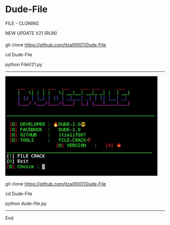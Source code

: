 # Dude-File
FILE - CLONING 

NEW UPDATE V21 (RUN)
####

git clone https://github.com/itzalif007/Dude-File


cd Dude-File


python FileV21.py

___________________________________________
![20200808_160757](https://github.com/itzalif007/itzalif007/blob/55b884d7353cb21c9a4485f8c62f4645a2606a97/Screenshot_2023_0518_014102.jpg)




git clone https://github.com/itzalif007/Dude-File



cd Dude-File


python dude-file.py


_______________________________________

End
